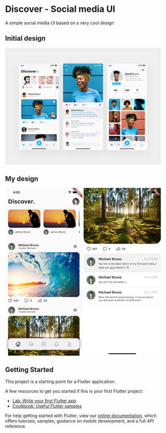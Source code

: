 # Discover - Social media UI

A simple social media UI based on a very cool design

## Initial design

![Initial design found on Internet](base.png "Initial design")

## My design

<img title="My design" src="my-design.png" alt="My design" width="250">
<img title="My design" src="my-design2.png" alt="My design" width="250">

## Getting Started

This project is a starting point for a Flutter application.

A few resources to get you started if this is your first Flutter project:

- [Lab: Write your first Flutter app](https://flutter.dev/docs/get-started/codelab)
- [Cookbook: Useful Flutter samples](https://flutter.dev/docs/cookbook)

For help getting started with Flutter, view our
[online documentation](https://flutter.dev/docs), which offers tutorials,
samples, guidance on mobile development, and a full API reference.
